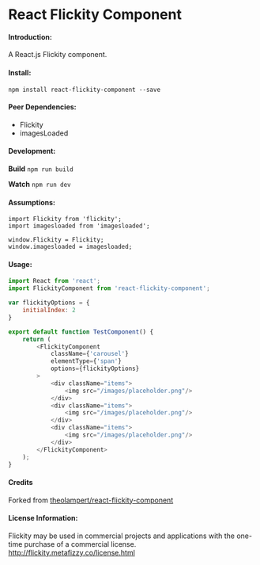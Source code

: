 React Flickity Component
=======================

#### Introduction:
A React.js Flickity component.

#### Install:

```shell
npm install react-flickity-component --save
```
#### Peer Dependencies:
- Flickity
- imagesLoaded

#### Development:
**Build** `npm run build`

**Watch** `npm run dev`

#### Assumptions:

```
import Flickity from 'flickity';
import imagesloaded from 'imagesloaded';

window.Flickity = Flickity;
window.imagesloaded = imagesloaded;
```


#### Usage:

```javascript
import React from 'react';
import FlickityComponent from 'react-flickity-component';

var flickityOptions = {
    initialIndex: 2
}

export default function TestComponent() {
    return (
        <FlickityComponent
            className={'carousel'}
            elementType={'span'}
            options={flickityOptions}
        >
            <div className="items">
                <img src="/images/placeholder.png"/>
            </div>
            <div className="items">
                <img src="/images/placeholder.png"/>
            </div>
            <div className="items">
                <img src="/images/placeholder.png"/>
            </div>
        </FlickityComponent>
    );
}

```

#### Credits

Forked from [theolampert/react-flickity-component](https://github.com/theolampert/react-flickity-component)


#### License Information:
Flickity may be used in commercial projects and applications with the one-time purchase of a commercial license.
http://flickity.metafizzy.co/license.html